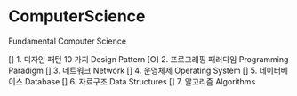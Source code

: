 # ComputerScience

Fundamental Computer Science

[] 1. 디자인 패턴 10 가지 Design Pattern
[O] 2. 프로그래핑 패러다임 Programming Paradigm
[] 3. 네트워크 Network
[] 4. 운영체제 Operating System
[] 5. 데이터베이스 Database
[] 6. 자료구조 Data Structures
[] 7. 알고리즘 Algorithms
